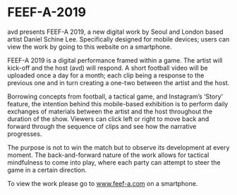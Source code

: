 # FEEF-A-2019

avd presents FEEF-A 2019, a new digital work by Seoul and London based artist Daniel Schine Lee. Specifically designed for mobile devices; users can view the work by going to this website on a smartphone.

FEEF-A 2019 is a digital performance framed within a game. The artist will kick-off and the host (avd) will respond. A short football video will be uploaded once a day for a month; each clip being a response to the previous one and in turn creating a one-two between the artist and the host.

Borrowing concepts from football, a tactical game, and Instagram’s ‘Story’ feature, the intention behind this mobile-based exhibition is to perform daily exchanges of materials between the artist and the host throughout the duration of the show. Viewers can click left or right to move back and forward through the sequence of clips and see how the narrative progresses.

The purpose is not to win the match but to observe its development at every moment. The back-and-forward nature of the work allows for tactical mindfulness to come into play, where each party can attempt to steer the game in a certain direction.

To view the work please go to www.feef-a.com on a smartphone.
